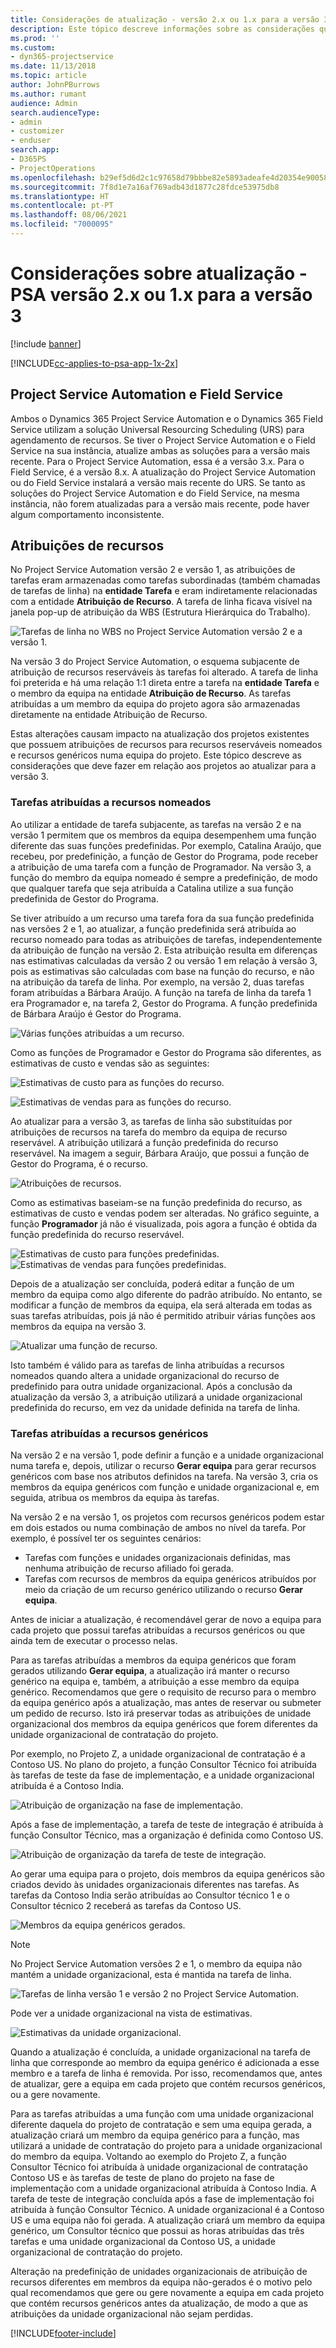 ```yaml
---
title: Considerações de atualização - versão 2.x ou 1.x para a versão 3 do Microsoft Dynamics 365 Project Service Automation
description: Este tópico descreve informações sobre as considerações que deve fazer ao atualizar da versão 2.x ou 1.x para a versão 3 do Project Service Automation.
ms.prod: ''
ms.custom:
- dyn365-projectservice
ms.date: 11/13/2018
ms.topic: article
author: JohnPBurrows
ms.author: rumant
audience: Admin
search.audienceType:
- admin
- customizer
- enduser
search.app:
- D365PS
- ProjectOperations
ms.openlocfilehash: b29ef5d6d2c1c97658d79bbbe82e5893adeafe4d20354e90058dde79b67cb716
ms.sourcegitcommit: 7f8d1e7a16af769adb43d1877c28fdce53975db8
ms.translationtype: HT
ms.contentlocale: pt-PT
ms.lasthandoff: 08/06/2021
ms.locfileid: "7000095"
---
```

# <a name="upgrade-considerations---psa-version-2x-or-1x-to-version-3"></a>Considerações sobre atualização - PSA versão 2.x ou 1.x para a versão 3

[!include [banner](../includes/psa-now-project-operations.md)]

[!INCLUDE[cc-applies-to-psa-app-1x-2x](../includes/cc-applies-to-psa-app-1x-2x.md)]

## <a name="project-service-automation-and-field-service"></a>Project Service Automation e Field Service
Ambos o Dynamics 365 Project Service Automation e o Dynamics 365 Field Service utilizam a solução Universal Resourcing Scheduling (URS) para agendamento de recursos. Se tiver o Project Service Automation e o Field Service na sua instância, atualize ambas as soluções para a versão mais recente. Para o Project Service Automation, essa é a versão 3.x. Para o Field Service, é a versão 8.x. A atualização do Project Service Automation ou do Field Service instalará a versão mais recente do URS. Se tanto as soluções do Project Service Automation e do Field Service, na mesma instância, não forem atualizadas para a versão mais recente, pode haver algum comportamento inconsistente.

## <a name="resource-assignments"></a>Atribuições de recursos
No Project Service Automation versão 2 e versão 1, as atribuições de tarefas eram armazenadas como tarefas subordinadas (também chamadas de tarefas de linha) na **entidade Tarefa** e eram indiretamente relacionadas com a entidade **Atribuição de Recurso**. A tarefa de linha ficava visível na janela pop-up de atribuição da WBS (Estrutura Hierárquica do Trabalho).

![Tarefas de linha no WBS no Project Service Automation versão 2 e a versão 1.](media/upgrade-line-task-01.png)

Na versão 3 do Project Service Automation, o esquema subjacente de atribuição de recursos reserváveis às tarefas foi alterado. A tarefa de linha foi preterida e há uma relação 1:1 direta entre a tarefa na **entidade Tarefa** e o membro da equipa na entidade **Atribuição de Recurso**. As tarefas atribuídas a um membro da equipa do projeto agora são armazenadas diretamente na entidade Atribuição de Recurso.  

Estas alterações causam impacto na atualização dos projetos existentes que possuem atribuições de recursos para recursos reserváveis nomeados e recursos genéricos numa equipa do projeto. Este tópico descreve as considerações que deve fazer em relação aos projetos ao atualizar para a versão 3. 

### <a name="tasks-assigned-to-named-resources"></a>Tarefas atribuídas a recursos nomeados
Ao utilizar a entidade de tarefa subjacente, as tarefas na versão 2 e na versão 1 permitem que os membros da equipa desempenhem uma função diferente das suas funções predefinidas. Por exemplo, Catalina Araújo, que recebeu, por predefinição, a função de Gestor do Programa, pode receber a atribuição de uma tarefa com a função de Programador. Na versão 3, a função do membro da equipa nomeado é sempre a predefinição, de modo que qualquer tarefa que seja atribuída a Catalina utilize a sua função predefinida de Gestor do Programa.

Se tiver atribuído a um recurso uma tarefa fora da sua função predefinida nas versões 2 e 1, ao atualizar, a função predefinida será atribuída ao recurso nomeado para todas as atribuições de tarefas, independentemente da atribuição de função na versão 2. Esta atribuição resulta em diferenças nas estimativas calculadas da versão 2 ou versão 1 em relação à versão 3, pois as estimativas são calculadas com base na função do recurso, e não na atribuição da tarefa de linha. Por exemplo, na versão 2, duas tarefas foram atribuídas a Bárbara Araújo. A função na tarefa de linha da tarefa 1 era Programador e, na tarefa 2, Gestor do Programa. A função predefinida de Bárbara Araújo é Gestor do Programa.

![Várias funções atribuídas a um recurso.](media/upgrade-multiple-roles-02.png)

Como as funções de Programador e Gestor do Programa são diferentes, as estimativas de custo e vendas são as seguintes:

![Estimativas de custo para as funções do recurso.](media/upggrade-cost-estimates-03.png)

![Estimativas de vendas para as funções do recurso.](media/upgrade-sales-estimates-04.png)

Ao atualizar para a versão 3, as tarefas de linha são substituídas por atribuições de recursos na tarefa do membro da equipa de recurso reservável. A atribuição utilizará a função predefinida do recurso reservável. Na imagem a seguir, Bárbara Araújo, que possui a função de Gestor do Programa, é o recurso.

![Atribuições de recursos.](media/resource-assignment-v2-05.png)

Como as estimativas baseiam-se na função predefinida do recurso, as estimativas de custo e vendas podem ser alteradas. No gráfico seguinte, a função **Programador** já não é visualizada, pois agora a função é obtida da função predefinida do recurso reservável.

![Estimativas de custo para funções predefinidas.](media/resource-assignment-cost-estimate-06.png)
![Estimativas de vendas para funções predefinidas.](media/resource-assignment-sales-estimate-07.png)

Depois de a atualização ser concluída, poderá editar a função de um membro da equipa como algo diferente do padrão atribuído. No entanto, se modificar a função de membros da equipa, ela será alterada em todas as suas tarefas atribuídas, pois já não é permitido atribuir várias funções aos membros da equipa na versão 3.

![Atualizar uma função de recurso.](media/resource-role-assignment-08.png)

Isto também é válido para as tarefas de linha atribuídas a recursos nomeados quando altera a unidade organizacional do recurso de predefinido para outra unidade organizacional. Após a conclusão da atualização da versão 3, a atribuição utilizará a unidade organizacional predefinida do recurso, em vez da unidade definida na tarefa de linha.

### <a name="tasks-assigned-to-generic-resources"></a>Tarefas atribuídas a recursos genéricos
Na versão 2 e na versão 1, pode definir a função e a unidade organizacional numa tarefa e, depois, utilizar o recurso **Gerar equipa** para gerar recursos genéricos com base nos atributos definidos na tarefa. Na versão 3, cria os membros da equipa genéricos com função e unidade organizacional e, em seguida, atribua os membros da equipa às tarefas.

Na versão 2 e na versão 1, os projetos com recursos genéricos podem estar em dois estados ou numa combinação de ambos no nível da tarefa. Por exemplo, é possível ter os seguintes cenários:

- Tarefas com funções e unidades organizacionais definidas, mas nenhuma atribuição de recurso afiliado foi gerada.
- Tarefas com recursos de membros da equipa genéricos atribuídos por meio da criação de um recurso genérico utilizando o recurso **Gerar equipa**.

Antes de iniciar a atualização, é recomendável gerar de novo a equipa para cada projeto que possui tarefas atribuídas a recursos genéricos ou que ainda tem de executar o processo nelas.

Para as tarefas atribuídas a membros da equipa genéricos que foram gerados utilizando **Gerar equipa**, a atualização irá manter o recurso genérico na equipa e, também, a atribuição a esse membro da equipa genérico. Recomendamos que gere o requisito de recurso para o membro da equipa genérico após a atualização, mas antes de reservar ou submeter um pedido de recurso. Isto irá preservar todas as atribuições de unidade organizacional dos membros da equipa genéricos que forem diferentes da unidade organizacional de contratação do projeto.

Por exemplo, no Projeto Z, a unidade organizacional de contratação é a Contoso US. No plano do projeto, a função Consultor Técnico foi atribuída às tarefas de teste da fase de implementação, e a unidade organizacional atribuída é a Contoso India.

![Atribuição de organização na fase de implementação.](media/org-unit-assignment-09.png)

Após a fase de implementação, a tarefa de teste de integração é atribuída à função Consultor Técnico, mas a organização é definida como Contoso US.  

![Atribuição de organização da tarefa de teste de integração.](media/org-unit-generate-team-10.png)

Ao gerar uma equipa para o projeto, dois membros da equipa genéricos são criados devido às unidades organizacionais diferentes nas tarefas. As tarefas da Contoso India serão atribuídas ao Consultor técnico 1 e o Consultor técnico 2 receberá as tarefas da Contoso US.  

![Membros da equipa genéricos gerados.](media/org-unit-assignments-multiple-resources-11.png)

> [!NOTE]
> No Project Service Automation versões 2 e 1, o membro da equipa não mantém a unidade organizacional, esta é mantida na tarefa de linha.

![Tarefas de linha versão 1 e versão 2 no Project Service Automation.](media/line-tasks-12.png)

Pode ver a unidade organizacional na vista de estimativas. 

![Estimativas da unidade organizacional.](media/org-unit-estimates-view-13.png)
 
Quando a atualização é concluída, a unidade organizacional na tarefa de linha que corresponde ao membro da equipa genérico é adicionada a esse membro e a tarefa de linha é removida. Por isso, recomendamos que, antes de atualizar, gere a equipa em cada projeto que contém recursos genéricos, ou a gere novamente.

Para as tarefas atribuídas a uma função com uma unidade organizacional diferente daquela do projeto de contratação e sem uma equipa gerada, a atualização criará um membro da equipa genérico para a função, mas utilizará a unidade de contratação do projeto para a unidade organizacional do membro da equipa. Voltando ao exemplo do Projeto Z, a função Consultor Técnico foi atribuída à unidade organizacional de contratação Contoso US e às tarefas de teste de plano do projeto na fase de implementação com a unidade organizacional atribuída à Contoso India. A tarefa de teste de integração concluída após a fase de implementação foi atribuída à função Consultor Técnico. A unidade organizacional é a Contoso US e uma equipa não foi gerada. A atualização criará um membro da equipa genérico, um Consultor técnico que possui as horas atribuídas das três tarefas e uma unidade organizacional da Contoso US, a unidade organizacional de contratação do projeto.   
 
Alteração na predefinição de unidades organizacionais de atribuição de recursos diferentes em membros da equipa não-gerados é o motivo pelo qual recomendamos que gere ou gere novamente a equipa em cada projeto que contém recursos genéricos antes da atualização, de modo a que as atribuições da unidade organizacional não sejam perdidas.



[!INCLUDE[footer-include](../includes/footer-banner.md)]